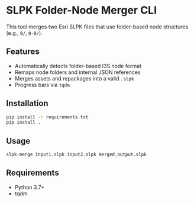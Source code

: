 # SLPK Folder-Node Merger CLI

This tool merges two Esri SLPK files that use folder-based node structures (e.g., `0/`, `0-0/`).

## Features

- Automatically detects folder-based I3S node format
- Remaps node folders and internal JSON references
- Merges assets and repackages into a valid `.slpk`
- Progress bars via `tqdm`

## Installation

```bash
pip install -r requirements.txt
pip install .
```

## Usage

```bash
slpk-merge input1.slpk input2.slpk merged_output.slpk
```

## Requirements

- Python 3.7+
- tqdm
